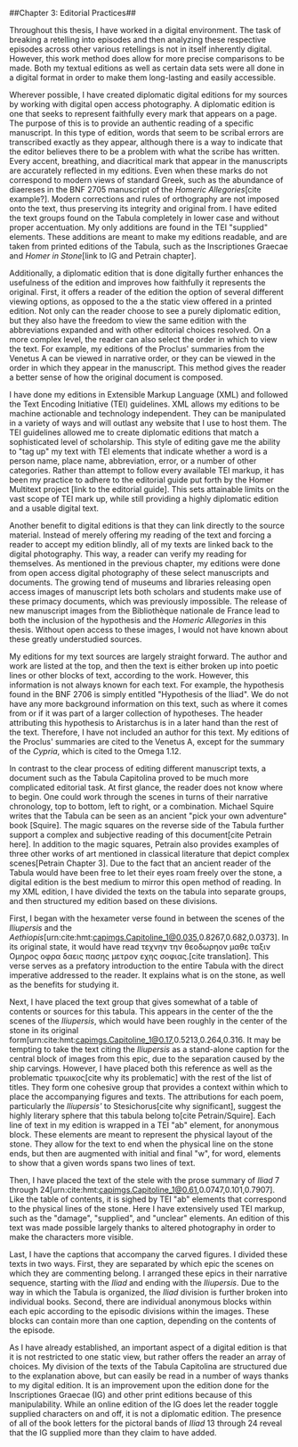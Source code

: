##Chapter 3: Editorial Practices##


Throughout this thesis, I have worked in a digital environment. The task of breaking a retelling into episodes and then analyzing these respective episodes across other various retellings is not in itself inherently digital. However, this work method does allow for more precise comparisons to be made. Both my textual editions as well as certain data sets were all done in a digital format in order to make them long-lasting and easily accessible. 

Wherever possible, I have created diplomatic digital editions for my sources by working with digital open access photography. A diplomatic edition is one that seeks to represent faithfully every mark that appears on a page. The purpose of this is to provide an authentic reading of a specific manuscript. In this type of edition, words that seem to be scribal errors are transcribed exactly as they appear, although there is a way to indicate that the editor believes there to be a problem with what the scribe has written. Every accent, breathing, and diacritical mark that appear in the manuscripts are accurately reflected in my editions. Even when these marks do not correspond to modern views of standard Greek, such as the abundance of diaereses in the BNF 2705 manuscript of the *Homeric Allegories*[cite example?]. Modern corrections and rules of orthography are not imposed onto the text, thus preserving its integrity and original from. I have edited the text groups found on the Tabula completely in lower case and without proper accentuation.  My only additions are found in the TEI "supplied" elements. These additions are meant to make my editions readable, and are taken from printed editions of the Tabula, such as the Inscriptiones Graecae and *Homer in Stone*[link to IG and Petrain chapter].

Additionally, a diplomatic edition that is done digitally further enhances the usefulness of the edition and improves how faithfully it represents the original. First, it offers a reader of the edition the option of several different viewing options, as opposed to the a the static view offered in a printed edition. Not only can the reader choose to see a purely diplomatic edition, but they also have the freedom to view the same edition with the abbreviations expanded and with other editorial choices resolved. On a more complex level, the reader can also select the order in which to view the text. For example, my editions of the Proclus' summaries from the Venetus A can be viewed in narrative order, or they can be viewed in the order in which they appear in the manuscript. This method gives the reader a better sense of how the original document is composed. 

I have done my editions in Extensible Markup Language (XML) and followed the Text Encoding Initiative (TEI) guidelines. XML allows my editions to be machine actionable and technology independent. They can be manipulated in a variety of ways and will outlast any website that I use to host them. The TEI guidelines allowed me to create diplomatic editions that match a sophisticated level of scholarship. This style of editing gave me the ability to "tag up" my text with TEI elements that indicate whether a word is a person name, place name, abbreviation, error, or a number of other categories. Rather than attempt to follow every available TEI markup, it has been my practice to adhere to the editorial guide put forth by the Homer Multitext project [link to the editorial guide]. This sets attainable limits on the vast scope of TEI mark up, while still providing a highly diplomatic edition and a usable digital text. 

Another benefit to digital editions is that they can link directly to the source material. Instead of merely offering my reading of the text and forcing a reader to accept my edition blindly, all of my texts are linked back to the digital photography. This way, a reader can verify my reading for themselves. As mentioned in the previous chapter, my editions were done from open access digital photography of these select manuscripts and documents. The growing tend of museums and libraries releasing open access images of manuscript lets both scholars and students make use of these primacy documents, which was previously impossible. The release of new manuscript images from the Bibliothèque nationale de France lead to both the  inclusion of the hypothesis and the *Homeric Allegories* in this thesis. Without open access to these images, I would not have known about these greatly understudied sources. 

My editions for my text sources are largely straight forward. The author and work are listed at the top, and then the text is either broken up into poetic lines or other blocks of text, according to the work. However, this information is not always known for each text. For example, the hypothesis found in the BNF 2706 is simply entitled "Hypothesis of the Iliad". We do not have any more background information on this text, such as where it comes from or if it was part of a larger collection of hypotheses. The header attributing this hypothesis to Aristarchus is in a later hand than the rest of the text. Therefore, I have not included an author for this text. My editions of the Proclus' summaries are cited to the Venetus A, except for the summary of the *Cypria*, which is cited to the Omega 1.12. 

In contrast to the clear process of editing different manuscript texts, a document such as the Tabula Capitolina proved to be much more complicated editorial task. At first glance, the reader does not know where to begin. One could work through the scenes in turns of their narrative chronology, top to bottom, left to right, or a combination. Michael Squire writes that the Tabula can be seen as an ancient "pick your own adventure" book [Squire]. The magic squares on the reverse side of the Tabula further support a complex and subjective reading of this document[cite Petrain here]. In addition to the magic squares, Petrain also provides examples of three other works of art mentioned in classical literature that depict complex scenes[Petrain Chapter 3]. Due to the fact that an ancient reader of the Tabula would have been free to let their eyes roam freely over the stone, a digital edition is the best medium to mirror this open method of reading. In my XML edition, I have divided the texts on the tabula into separate groups, and then structured my edition based on these divisions. 

First, I began with the hexameter verse found in between the scenes of the *Iliupersis* and the *Aethiopis*[urn:cite:hmt:capimgs.Capitoline_1@0.035,0.8267,0.682,0.0373]. In its original state, it would have read τεχνην την θεοδωρηον μαθε ταξιν Ομηρος οφρα δαεις πασης μετρον εχης σοφιας.[cite translation]. This verse serves as a prefatory introduction to the entire Tabula with the direct imperative addressed to the reader. It explains what is on the stone, as well as the benefits for studying it. 

Next, I have placed the text group that gives somewhat of a table of contents or sources for this tabula. This appears in the center of the the scenes of the *Iliupersis*, which would have been roughly in the center of the stone in its original form[urn:cite:hmt:capimgs.Capitoline_1@0.17,0.5213,0.264,0.316. It may be tempting to take the text citing the *Iliupersis* as a stand-alone caption for the central block of images from this epic, due to the separation caused by the ship carvings. However, I have placed both this reference as well as the problematic τρωικος[cite why its problematic] with the rest of the list of titles. They form one cohesive group that provides a context within which to place the accompanying figures and texts. The attributions for each poem, particularly the *Iliupersis'* to Stesichorus[cite why significant], suggest the highly literary sphere that this tabula belong to[cite Petrain/Squire]. Each line of text in my edition is wrapped in a TEI "ab" element, for anonymous block. These elements are meant to represent the physical layout of the stone. They allow for the text to end when the physical line on the stone ends, but then are augmented with initial and final "w", for word, elements to show that a given words spans two lines of text.

Then, I have placed the text of the stele with the prose summary of *Iliad* 7 through 24[urn:cite:hmt:capimgs.Capitoline_1@0.61,0.0747,0.101,0.7907]. Like the table of contents, it is sighed by TEI "ab" elements that correspond to the physical lines of the stone. Here I have extensively used TEI markup, such as the "damage", "supplied", and "unclear" elements. An edition of this text was made possible largely thanks to altered photography in order to make the characters more visible. 

Last, I have the captions that accompany the carved figures. I divided these texts in two ways. First, they are separated by which epic the scenes on which they are commenting belong. I arranged these epics in their narrative sequence, starting with the *Iliad* and ending with the *Iliupersis*. Due to the way in which the Tabula is organized, the *Iliad* division is further broken into individual books. Second, there are individual anonymous blocks within each epic according to the episodic divisions within the images. These blocks can contain more than one caption, depending on the contents of the episode. 

As I have already established, an important aspect of a digital edition is that it is not restricted to one static view, but rather offers the reader an array of choices. My division of the texts of the Tabula Capitolina are structured due to the explanation above, but can easily be read in a number of ways thanks to my digital edition. It is an improvement upon the edition done for the Inscriptiones Graecae (IG) and other print editions because of this manipulability. While an online edition of the IG does let the reader toggle supplied characters on and off, it is not a diplomatic edition. The presence of all of the book letters for the pictoral bands of *Iliad* 13 through 24 reveal that the IG supplied more than they claim to have added. 
